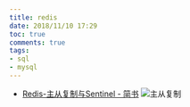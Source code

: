 ```yaml
---
title: redis
date: 2018/11/10 17:29
toc: true
comments: true
tags:
- sql
- mysql
---
```


- [Redis-主从复制与Sentinel - 简书](https://www.jianshu.com/p/88636a819802)
![主从复制](http://img.hb.aicdn.com/047fcbdf9c84f15fb0b2b28eb74a7409304c200418489-i4oOmX_fw658)